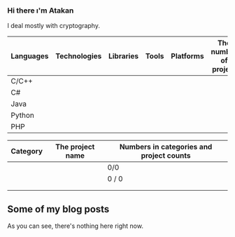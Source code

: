 ### Hi there ı'm Atakan
I deal mostly with cryptography.

| Languages | Technologies        | Libraries             | Tools        | Platforms             | The number of project | Projects  ⭐        | Doc     | Category |
| --------  | ------------------- | --------------------- |------------- |-----------------------|----------------------|----------------------|----------|----------|
| C/C++     |                     |                       |              |                       |                      |                      |          |          |
| C#        |                     |                       |              |                       |                      |                      |          |          |
| Java      |                     |                       |              |                       |                      |                      |          |          |
| Python    |                     |                       |              |                       |                      |                      |          |          |
| PHP       |                     |                       |              |                       |                      |                      |          |          |

| Category | The project name | Numbers in categories and project counts |
| ---------| -----------------| ---------------------- |
|          |                  |          0/0              | 
|          |                  |          0 / 0              | 
|          |                  |                        | 
|          |                  |                        | 

## Some of my blog posts
As you can see, there's nothing here right now.
